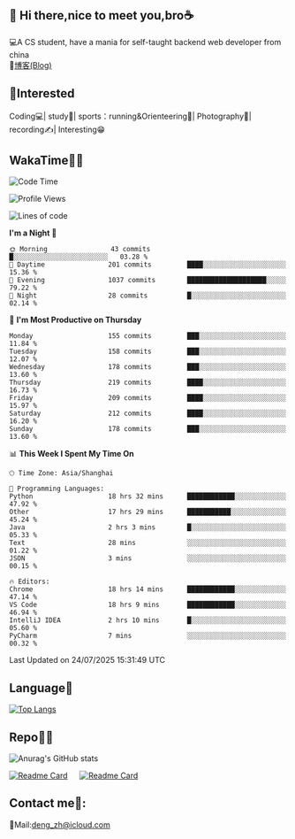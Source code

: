 👋 Hi there,nice to meet you,bro☕
---
💻A CS student, have a mania for self-taught backend web developer from china   
📌[博客(Blog)](https://github.com/HealUP/MyBlog)

 <!-- waka-box start -->
 <!-- waka-box end -->
 
🧲**Interested**
--
Coding💻| study📖| sports：running&Orienteering🏃‍| Photography📸| recording✍️| Interesting😁

WakaTime👨‍💻
---
<!--START_SECTION:waka-->
![Code Time](http://img.shields.io/badge/Code%20Time-3%2C330%20hrs%2015%20mins-blue)

![Profile Views](http://img.shields.io/badge/Profile%20Views-0-blue)

![Lines of code](https://img.shields.io/badge/From%20Hello%20World%20I%27ve%20Written-205.1%20thousand%20lines%20of%20code-blue)

**I'm a Night 🦉** 

```text
🌞 Morning                43 commits          █░░░░░░░░░░░░░░░░░░░░░░░░   03.28 % 
🌆 Daytime                201 commits         ████░░░░░░░░░░░░░░░░░░░░░   15.36 % 
🌃 Evening                1037 commits        ████████████████████░░░░░   79.22 % 
🌙 Night                  28 commits          █░░░░░░░░░░░░░░░░░░░░░░░░   02.14 % 
```
📅 **I'm Most Productive on Thursday** 

```text
Monday                   155 commits         ███░░░░░░░░░░░░░░░░░░░░░░   11.84 % 
Tuesday                  158 commits         ███░░░░░░░░░░░░░░░░░░░░░░   12.07 % 
Wednesday                178 commits         ███░░░░░░░░░░░░░░░░░░░░░░   13.60 % 
Thursday                 219 commits         ████░░░░░░░░░░░░░░░░░░░░░   16.73 % 
Friday                   209 commits         ████░░░░░░░░░░░░░░░░░░░░░   15.97 % 
Saturday                 212 commits         ████░░░░░░░░░░░░░░░░░░░░░   16.20 % 
Sunday                   178 commits         ███░░░░░░░░░░░░░░░░░░░░░░   13.60 % 
```


📊 **This Week I Spent My Time On** 

```text
🕑︎ Time Zone: Asia/Shanghai

💬 Programming Languages: 
Python                   18 hrs 32 mins      ████████████░░░░░░░░░░░░░   47.92 % 
Other                    17 hrs 29 mins      ███████████░░░░░░░░░░░░░░   45.24 % 
Java                     2 hrs 3 mins        █░░░░░░░░░░░░░░░░░░░░░░░░   05.33 % 
Text                     28 mins             ░░░░░░░░░░░░░░░░░░░░░░░░░   01.22 % 
JSON                     3 mins              ░░░░░░░░░░░░░░░░░░░░░░░░░   00.15 % 

🔥 Editors: 
Chrome                   18 hrs 14 mins      ████████████░░░░░░░░░░░░░   47.14 % 
VS Code                  18 hrs 9 mins       ████████████░░░░░░░░░░░░░   46.94 % 
IntelliJ IDEA            2 hrs 10 mins       █░░░░░░░░░░░░░░░░░░░░░░░░   05.60 % 
PyCharm                  7 mins              ░░░░░░░░░░░░░░░░░░░░░░░░░   00.32 % 
```


 Last Updated on 24/07/2025 15:31:49 UTC
<!--END_SECTION:waka-->

Language🚀
---
[![Top Langs](https://github-readme-stats.vercel.app/api/top-langs/?username=HealUP&layout=compact&hide_border=true)](https://github.com/HealUP)

Repo🧑‍💻
---
![Anurag's GitHub stats](https://github-readme-stats.vercel.app/api?username=HealUP&count_private=true&show_icons=true&theme=gruvbox&hide_border=true) 

[![Readme Card](https://github-readme-stats.vercel.app/api/pin/?username=HealUP&repo=InternetEy&theme=transparent)](https://github.com/HealUP/InternetEy) &emsp;
[![Readme Card](https://github-readme-stats.vercel.app/api/pin/?username=HealUP&repo=CampusExperience&theme=transparent)](https://github.com/HealUP/CampusExperience)


Contact me📱:
---
📮Mail:deng_zh@icloud.com  
